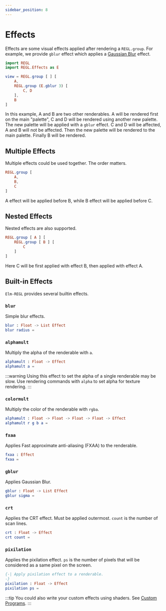 ```yaml
---
sidebar_position: 8
---
```


# Effects

Effects are some visual effects applied after rendering a `REGL.group`. For example, we provide `gblur` effect which applies a [Gaussian Blur](https://en.wikipedia.org/wiki/Gaussian_blur) effect.

```elm
import REGL
import REGL.Effects as E

view = REGL.group [ ] [
    A,
    REGL.group (E.gblur 3) [
        C, D
    ],
    B
]
```

In this example, A and B are two other renderables. A will be rendered first on the main "palette", C and D will be rendered using another new palette. The new palette will be applied with a `gblur` effect. C and D will be affected, A and B will not be affected.
Then the new palette will be rendered to the main palette. Finally B will be rendered.

## Multiple Effects

Multiple effects could be used together. The order matters.

```elm
REGL.group [
    A,
    B,
    C
]
```

A effect will be applied before B, while B effect will be applied before C.

## Nested Effects

Nested effects are also supported.

```elm
REGL.group [ A ] [
    REGL.group [ B ] [
        C
    ]
]
```

Here C will be first applied with effect B, then applied with effect A.

## Built-in Effects

`Elm-REGL` provides several builtin effects.

### `blur`

Simple blur effects.

```elm
blur : Float -> List Effect
blur radius =
```

### `alphamult`

Multiply the alpha of the renderable with `a`.

```elm
alphamult : Float -> Effect
alphamult a =
```

:::warning
Using this effect to set the alpha of a single renderable may be slow. Use rendering commands with `alpha` to set alpha for texture rendering.
:::

### `colormult`

Multiply the color of the renderable with `rgba`.

```elm
alphamult : Float -> Float -> Float -> Float -> Effect
alphamult r g b a =
```

### `fxaa`

Applies Fast approximate anti-aliasing (FXAA) to the renderable.

```elm
fxaa : Effect
fxaa =
```

### `gblur`

Applies Gaussian Blur.

```elm
gblur : Float -> List Effect
gblur sigma =
```

### `crt`

Applies the CRT effect. Must be applied outermost. `count` is the number of scan lines.

```elm
crt : Float -> Effect
crt count =
```

### `pixilation`

Applies the pixilation effect. `ps` is the number of pixels that will be considered as a same pixel on the screen.

```elm
{-| Apply pixilation effect to a renderable.
-}
pixilation : Float -> Effect
pixilation ps =
```

:::tip
You could also write your custom effects using shaders. See [Custom Programs](./custom_programs.md).
:::
